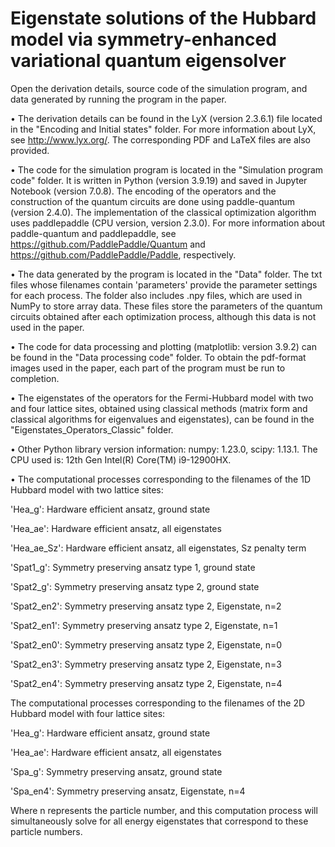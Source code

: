 # Eigenstate solutions of the Hubbard model via symmetry-enhanced variational quantum eigensolver
Open the derivation details, source code of the simulation program, and data generated by running the program in the paper.

&#8226; The derivation details can be found in the LyX (version 2.3.6.1) file located in the "Encoding and Initial states" folder. For more information about LyX, see http://www.lyx.org/. The corresponding PDF and LaTeX files are also provided.

&#8226; The code for the simulation program is located in the "Simulation program code" folder. It is written in Python (version 3.9.19) and saved in Jupyter Notebook (version 7.0.8). The encoding of the operators and the construction of the quantum circuits are done using paddle-quantum (version 2.4.0). The implementation of the classical optimization algorithm uses paddlepaddle (CPU version, version 2.3.0). For more information about paddle-quantum and paddlepaddle, see https://github.com/PaddlePaddle/Quantum and https://github.com/PaddlePaddle/Paddle, respectively.

&#8226; The data generated by the program is located in the "Data" folder. The txt files whose filenames contain 'parameters' provide the parameter settings for each process. The folder also includes .npy files, which are used in NumPy to store array data. These files store the parameters of the quantum circuits obtained after each optimization process, although this data is not used in the paper.

&#8226; The code for data processing and plotting (matplotlib: version 3.9.2) can be found in the "Data processing code" folder. To obtain the pdf-format images used in the paper, each part of the program must be run to completion.

&#8226; The eigenstates of the operators for the Fermi-Hubbard model with two and four lattice sites, obtained using classical methods (matrix form and classical algorithms for eigenvalues and eigenstates), can be found in the "Eigenstates_Operators_Classic" folder.

&#8226; Other Python library version information: numpy: 1.23.0, scipy: 1.13.1. The CPU used is: 12th Gen Intel(R) Core(TM) i9-12900HX.

&#8226; The computational processes corresponding to the filenames of the 1D Hubbard model with two lattice sites:

'Hea_g': Hardware efficient ansatz, ground state

'Hea_ae': Hardware efficient ansatz, all eigenstates

'Hea_ae_Sz': Hardware efficient ansatz, all eigenstates, Sz penalty term

'Spat1_g': Symmetry preserving ansatz type 1, ground state

'Spat2_g': Symmetry preserving ansatz type 2, ground state

'Spat2_en2': Symmetry preserving ansatz type 2, Eigenstate, n=2

'Spat2_en1': Symmetry preserving ansatz type 2, Eigenstate, n=1

'Spat2_en0': Symmetry preserving ansatz type 2, Eigenstate, n=0

'Spat2_en3': Symmetry preserving ansatz type 2, Eigenstate, n=3

'Spat2_en4': Symmetry preserving ansatz type 2, Eigenstate, n=4


The computational processes corresponding to the filenames of the 2D Hubbard model with four lattice sites:

'Hea_g': Hardware efficient ansatz, ground state

'Hea_ae': Hardware efficient ansatz, all eigenstates

'Spa_g': Symmetry preserving ansatz, ground state

'Spa_en4': Symmetry preserving ansatz, Eigenstate, n=4


Where n represents the particle number, and this computation process will simultaneously solve for all energy eigenstates that correspond to these particle numbers.
